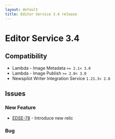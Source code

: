 ```yaml
---
layout: default
title: Editor Service 3.4 release
---
```

<div class="jumbotron">
    <h1>Editor Service 3.4</h1>    
    <h2>Compatibility</h2>
    <ul>
        <li>Lambda - Image Metadata <code>&gt;= 2.1</code><code>&lt; 3.0</code></li>
        <li>Lambda - Image Publish <code>&gt;= 2.0</code><code>&lt; 3.0</code></li>
        <li>Newspilot Writer Integration Service <code>1.2</code><code>1.3</code><code>&lt; 2.0</code></li>
    </ul>
</div>



## Issues  


### New Feature 

 * [EDSE-78](https://jira.infomaker.se/browse/EDSE-78) - Introduce new relic  


### Bug 


